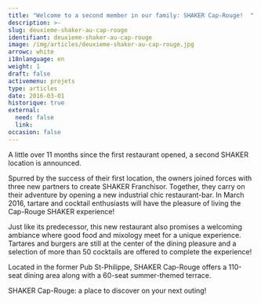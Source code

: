 ```yaml
---
title: "Welcome to a second member in our family: SHAKER Cap-Rouge!  "
description: >-
slug: deuxieme-shaker-au-cap-rouge
identifiant: deuxieme-shaker-au-cap-rouge 
image: /img/articles/deuxieme-shaker-au-cap-rouge.jpg
arrowc: white
i18nlanguage: en
weight: 1
draft: false
activemenu: projets
type: articles
date: 2016-03-01
historique: true
external:
  need: false
  link:
occasion: false
---
```

A little over 11 months since the first restaurant opened, a second SHAKER location is announced.  

Spurred by the success of their first location, the owners joined forces with three new partners to create SHAKER Franchisor. Together, they carry on their adventure by opening a new industrial chic restaurant-bar. In March 2016, tartare and cocktail enthusiasts will have the pleasure of living the Cap-Rouge SHAKER experience!
 
Just like its predecessor, this new restaurant also promises a welcoming ambiance where good food and mixology meet for a unique experience. Tartares and burgers are still at the center of the dining pleasure and a selection of more than 50 cocktails are offered to complete the experience! 

Located in the former Pub St-Philippe, SHAKER Cap-Rouge offers a 110-seat dining area along with a 60-seat summer-themed terrace. 

SHAKER Cap-Rouge: a place to discover on your next outing!

